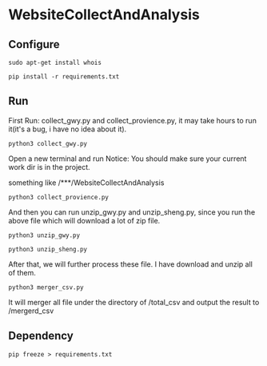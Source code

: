 # WebsiteCollectAndAnalysis



## Configure

```shell
sudo apt-get install whois
```

```shell
pip install -r requirements.txt
```

## Run
First Run: collect_gwy.py and collect_provience.py, it may take hours to run it(it's a bug, i have no idea about it).
```shell
python3 collect_gwy.py
```
Open a new terminal and run
Notice: You should make sure your current work dir is in the project.

something like /***/WebsiteCollectAndAnalysis
```shell
python3 collect_provience.py
```
And then you can run unzip_gwy.py and unzip_sheng.py, since you run the above file which will download a lot of zip file.

```shell
python3 unzip_gwy.py
```

```shell
python3 unzip_sheng.py
```


After that, we will further process these file. I have download and unzip all of them.
```shell
python3 merger_csv.py
```
It will merger all file under the directory of /total_csv and output the result to /mergerd_csv


## Dependency

```shell
pip freeze > requirements.txt
```